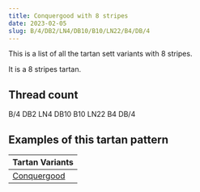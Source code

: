 ```yaml
---
title: Conquergood with 8 stripes
date: 2023-02-05
slug: B/4/DB2/LN4/DB10/B10/LN22/B4/DB/4
---
```

This is a list of all the tartan sett variants with 8 stripes.

It is a 8 stripes tartan.


## Thread count
B/4 DB2 LN4 DB10 B10 LN22 B4 DB/4

## Examples of this tartan pattern

| Tartan Variants |
|---------------|
| [Conquergood](/variants/b/4/db2/ln4/db10/b10/ln22/b4/db/4-b8080d0-db000030-lne0e0e0)||
